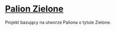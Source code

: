 [Palion Zielone](https://zielone.ml)
============= 

Projekt bazujący na utworze Paliona o tytule Zielone. 

